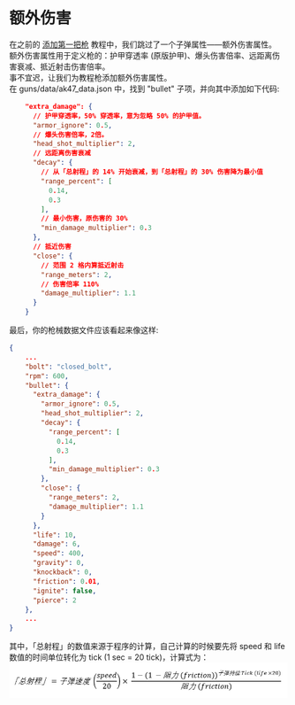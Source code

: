 # 额外伤害
在之前的 [添加第一把枪](/zh/gunpack/first_gun/) 教程中，我们跳过了一个子弹属性——额外伤害属性。   
额外伤害属性用于定义枪的：护甲穿透率 (原版护甲)、爆头伤害倍率、远距离伤害衰减、抵近射击伤害倍率。  
事不宜迟，让我们为教程枪添加额外伤害属性。   
在 guns/data/ak47_data.json 中，找到 "bullet" 子项，并向其中添加如下代码:   
``` json
    "extra_damage": {
      // 护甲穿透率，50% 穿透率，意为忽略 50% 的护甲值。
      "armor_ignore": 0.5,
      // 爆头伤害倍率，2倍。
      "head_shot_multiplier": 2,
      // 远距离伤害衰减
      "decay": {
        // 从「总射程」的 14% 开始衰减，到「总射程」的 30% 伤害降为最小值
        "range_percent": [
          0.14,
          0.3
        ],
        // 最小伤害，原伤害的 30%
        "min_damage_multiplier": 0.3
      },
      // 抵近伤害
      "close": {
        // 范围 2 格内算抵近射击
        "range_meters": 2,
        // 伤害倍率 110%
        "damage_multiplier": 1.1
      }
    }
```
最后，你的枪械数据文件应该看起来像这样:    
``` json
{
    ...
    "bolt": "closed_bolt",
    "rpm": 600,
    "bullet": {
      "extra_damage": {
        "armor_ignore": 0.5,
        "head_shot_multiplier": 2,
        "decay": {
          "range_percent": [
            0.14,
            0.3
          ],
          "min_damage_multiplier": 0.3
        },
        "close": {
          "range_meters": 2,
          "damage_multiplier": 1.1
        }
      },
      "life": 10,
      "damage": 6,
      "speed": 400,
      "gravity": 0,
      "knockback": 0,
      "friction": 0.01,
      "ignite": false,
      "pierce": 2
    },
    ...
}
```
其中，「总射程」的数值来源于程序的计算，自己计算的时候要先将 speed 和 life 数值的时间单位转化为 tick (1 sec = 20 tick)，计算式为：  
![Max Distance Calculate](./max_distance.png)   